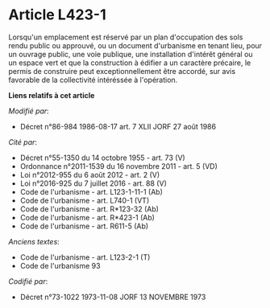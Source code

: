 # Article L423-1

Lorsqu'un emplacement est réservé par un plan d'occupation des sols rendu public ou approuvé, ou un document d'urbanisme en
tenant lieu, pour un ouvrage public, une voie publique, une installation d'intérêt général ou un espace vert et que la
construction à édifier a un caractère précaire, le permis de construire peut exceptionnellement être accordé, sur avis
favorable de la collectivité intéréssée à l'opération.

**Liens relatifs à cet article**

_Modifié par_:

  - Décret n°86-984 1986-08-17 art. 7 XLII JORF 27 août 1986

_Cité par_:

  - Décret n°55-1350 du 14 octobre 1955 - art. 73 (V)
  - Ordonnance n°2011-1539 du 16 novembre 2011 - art. 5 (VD)
  - Loi n°2012-955 du 6 août 2012 - art. 2 (V)
  - Loi n°2016-925 du 7 juillet 2016 - art. 88 (V)
  - Code de l'urbanisme - art. L123-1-11-1 (Ab)
  - Code de l'urbanisme - art. L740-1 (VT)
  - Code de l'urbanisme - art. R*123-32 (Ab)
  - Code de l'urbanisme - art. R*423-1 (Ab)
  - Code de l'urbanisme - art. R611-5 (Ab)

_Anciens textes_:

  - Code de l'urbanisme - art. L123-2-1 (T)
  - Code de l'urbanisme 93

_Codifié par_:

  - Décret n°73-1022 1973-11-08 JORF 13 NOVEMBRE 1973
